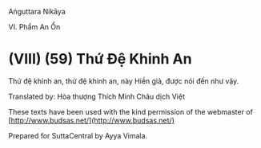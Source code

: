  

Aṅguttara Nikāya

VI. Phẩm An Ổn

# (VIII) (59) Thứ Ðệ Khinh An

Thứ đệ khinh an, thứ đệ khinh an, này Hiền giả, được nói đến như vậy.

Translated by: Hòa thượng Thích Minh Châu dịch Việt

These texts have been used with the kind permission of the webmaster of [http://www.budsas.net/](http://www.budsas.net/)

Prepared for SuttaCentral by Ayya Vimala.